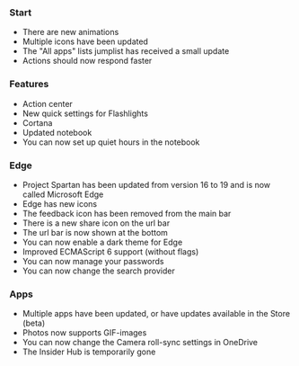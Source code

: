 ### Start
- There are new animations
- Multiple icons have been updated
- The "All apps" lists jumplist has received a small update
- Actions should now respond faster

### Features
- Action center
 - New quick settings for Flashlights
- Cortana
 - Updated notebook
 - You can now set up quiet hours in the notebook

### Edge
- Project Spartan has been updated from version 16 to 19 and is now called Microsoft Edge
- Edge has new icons
- The feedback icon has been removed from the main bar
- There is a new share icon on the url bar
- The url bar is now shown at the bottom
- You can now enable a dark theme for Edge
- Improved ECMAScript 6 support (without flags)
- You can now manage your passwords
- You can now change the search provider

### Apps
- Multiple apps have been updated, or have updates available in the Store (beta)
- Photos now supports GIF-images
- You can now change the Camera roll-sync settings in OneDrive
- The Insider Hub is temporarily gone
